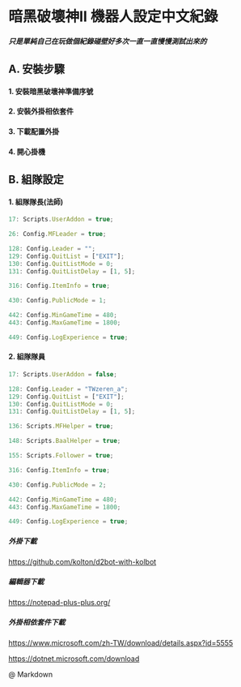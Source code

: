 **暗黑破壞神II 機器人設定中文紀錄**
=======

##### 只是單純自己在玩做個紀錄碰壁好多次一直一直慢慢測試出來的
## A. 安裝步驟
#### 1. 安裝暗黑破壞神準備序號
#### 2. 安裝外掛相依套件
#### 3. 下載配置外掛
#### 4. 開心掛機

## B. 組隊設定
#### 1. 組隊隊長(法師)
```js
17: Scripts.UserAddon = true;

26: Config.MFLeader = true;

128: Config.Leader = "";
129: Config.QuitList = ["EXIT"];
130: Config.QuitListMode = 0;
131: Config.QuitListDelay = [1, 5];

316: Config.ItemInfo = true;

430: Config.PublicMode = 1;

442: Config.MinGameTime = 480;
443: Config.MaxGameTime = 1800;

449: Config.LogExperience = true;
```

#### 2. 組隊隊員
```js
17: Scripts.UserAddon = false;

128: Config.Leader = "TWzeren_a";
129: Config.QuitList = ["EXIT"];
130: Config.QuitListMode = 0;
131: Config.QuitListDelay = [1, 5];

136: Scripts.MFHelper = true;

148: Scripts.BaalHelper = true;

155: Scripts.Follower = true;

316: Config.ItemInfo = true;

430: Config.PublicMode = 2;

442: Config.MinGameTime = 480;
443: Config.MaxGameTime = 1800;

449: Config.LogExperience = true;
```

##### 外掛下載
https://github.com/kolton/d2bot-with-kolbot

##### 編輯器下載
https://notepad-plus-plus.org/

##### 外掛相依套件下載
https://www.microsoft.com/zh-TW/download/details.aspx?id=5555

https://dotnet.microsoft.com/download

@ Markdown